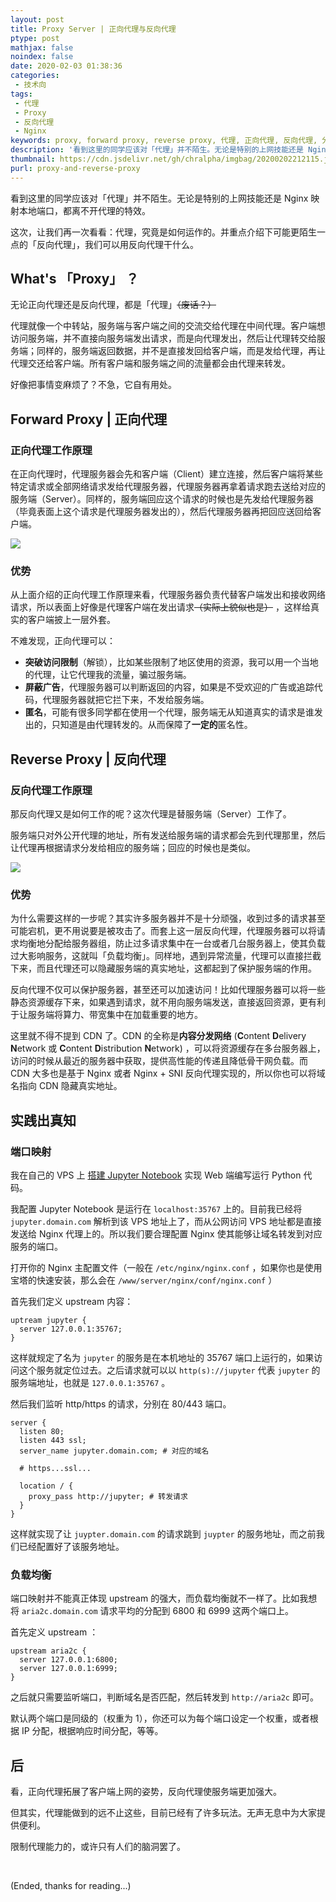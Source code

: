 ```yaml
---
layout: post
title: Proxy Server | 正向代理与反向代理
ptype: post
mathjax: false
noindex: false
date: 2020-02-03 01:38:36
categories:
 - 技术向
tags:
 - 代理
 - Proxy
 - 反向代理
 - Nginx
keywords: proxy, forward proxy, reverse proxy, 代理, 正向代理, 反向代理, 分享, 浅析, 原理, 介绍
description: '看到这里的同学应该对「代理」并不陌生。无论是特别的上网技能还是 Nginx 映射本地端口，都离不开代理的特效。这次，让我们再一次看看：代理，究竟是如何运作的。并重点介绍下可能更陌生一点的「反向代理」，我们可以用反向代理干什么。'
thumbnail: https://cdn.jsdelivr.net/gh/chralpha/imgbag/20200202212115.jpg
purl: proxy-and-reverse-proxy
---
```


看到这里的同学应该对「代理」并不陌生。无论是特别的上网技能还是 Nginx 映射本地端口，都离不开代理的特效。

这次，让我们再一次看看：代理，究竟是如何运作的。并重点介绍下可能更陌生一点的「反向代理」，我们可以用反向代理干什么。

<!--more-->



## What's 「Proxy」 ？

无论正向代理还是反向代理，都是「代理」~~（废话？）~~ 

代理就像一个中转站，服务端与客户端之间的交流交给代理在中间代理。客户端想访问服务端，并不直接向服务端发出请求，而是向代理发出，然后让代理转交给服务端；同样的，服务端返回数据，并不是直接发回给客户端，而是发给代理，再让代理交还给客户端。所有客户端和服务端之间的流量都会由代理来转发。

好像把事情变麻烦了？不急，它自有用处。



## Forward Proxy | 正向代理

### 正向代理工作原理

在正向代理时，代理服务器会先和客户端（Client）建立连接，然后客户端将某些特定请求或全部网络请求发给代理服务器，代理服务器再拿着请求跑去送给对应的服务端（Server）。同样的，服务端回应这个请求的时候也是先发给代理服务器（毕竟表面上这个请求是代理服务器发出的），然后代理服务器再把回应送回给客户端。

![](https://cdn.jsdelivr.net/gh/chralpha/imgbag/20200202184928.jpg)

### 优势

从上面介绍的正向代理工作原理来看，代理服务器负责代替客户端发出和接收网络请求，所以表面上好像是代理客户端在发出请求~~（实际上貌似也是）~~ ，这样给真实的客户端披上一层外套。

不难发现，正向代理可以：

- **突破访问限制**（解锁），比如某些限制了地区使用的资源，我可以用一个当地的代理，让它代理我的流量，骗过服务端。
- **屏蔽广告**，代理服务器可以判断返回的内容，如果是不受欢迎的广告或追踪代码，代理服务器就把它拦下来，不发给服务端。
- **匿名**，可能有很多同学都在使用一个代理，服务端无从知道真实的请求是谁发出的，只知道是由代理转发的。从而保障了**一定的**匿名性。



## Reverse Proxy | 反向代理

### 反向代理工作原理

那反向代理又是如何工作的呢？这次代理是替服务端（Server）工作了。

服务端只对外公开代理的地址，所有发送给服务端的请求都会先到代理那里，然后让代理再根据请求分发给相应的服务端；回应的时候也是类似。

![](https://cdn.jsdelivr.net/gh/chralpha/imgbag/20200202184929.jpg)

### 优势

为什么需要这样的一步呢？其实许多服务器并不是十分顽强，收到过多的请求甚至可能宕机，更不用说要是被攻击了。而套上这一层反向代理，代理服务器可以将请求均衡地分配给服务器组，防止过多请求集中在一台或者几台服务器上，使其负载过大影响服务，这就叫「负载均衡」。同样地，遇到异常流量，代理可以直接拦截下来，而且代理还可以隐藏服务端的真实地址，这都起到了保护服务端的作用。

反向代理不仅可以保护服务器，甚至还可以加速访问！比如代理服务器可以将一些静态资源缓存下来，如果遇到请求，就不用向服务端发送，直接返回资源，更有利于让服务端将算力、带宽集中在加载重要的地方。

这里就不得不提到 CDN 了。CDN 的全称是**内容分发网络** (**C**ontent **D**elivery **N**etwork 或 **C**ontent **D**istribution **N**etwork) ，可以将资源缓存在多台服务器上，访问的时候从最近的服务器中获取，提供高性能的传递且降低骨干网负载。而 CDN 大多也是基于 Nginx 或者 Nginx + SNI 反向代理实现的，所以你也可以将域名指向 CDN 隐藏真实地址。



## 实践出真知

### 端口映射

我在自己的 VPS 上 [搭建 Jupyter Notebook](/post/build-an-online-ide-by-jupyter-notebook/) 实现 Web 端编写运行 Python 代码。

我配置 Jupyter Notebook 是运行在 `localhost:35767` 上的。目前我已经将 `jupyter.domain.com` 解析到该 VPS 地址上了，而从公网访问 VPS 地址都是直接发送给 Nginx 代理上的。所以我们要合理配置 Nginx 使其能够让域名转发到对应服务的端口。

打开你的 Nginx 主配置文件（一般在 `/etc/nginx/nginx.conf` ，如果你也是使用宝塔的快速安装，那么会在 `/www/server/nginx/conf/nginx.conf` ）

首先我们定义 upstream 内容：

```nginx
uptream jupyter {
  server 127.0.0.1:35767;
}
```

这样就规定了名为 `jupyter` 的服务是在本机地址的 35767 端口上运行的，如果访问这个服务就定位过去。之后请求就可以以 `http(s)://jupyter` 代表 `jupyter` 的服务端地址，也就是 `127.0.0.1:35767` 。

然后我们监听 http/https 的请求，分别在 80/443 端口。

```nginx
server {
  listen 80;
  listen 443 ssl;
  server_name jupyter.domain.com; # 对应的域名
  
  # https...ssl...
  
  location / {
    proxy_pass http://jupyter; # 转发请求
  }
}
```

这样就实现了让 `juypter.domain.com` 的请求跳到 `juypter` 的服务地址，而之前我们已经配置好了该服务地址。

### 负载均衡

端口映射并不能真正体现 upstream 的强大，而负载均衡就不一样了。比如我想将 `aria2c.domain.com` 请求平均的分配到 6800 和 6999 这两个端口上。

首先定义 upstream ：

```nginx
upstream aria2c {
  server 127.0.0.1:6800;
  server 127.0.0.1:6999;
}
```

之后就只需要监听端口，判断域名是否匹配，然后转发到 `http://aria2c` 即可。

默认两个端口是同级的（权重为 1），你还可以为每个端口设定一个权重，或者根据 IP 分配，根据响应时间分配，等等。



## 后

看，正向代理拓展了客户端上网的姿势，反向代理使服务端更加强大。

但其实，代理能做到的远不止这些，目前已经有了许多玩法。无声无息中为大家提供便利。

限制代理能力的，或许只有人们的脑洞罢了。

<br/>

(Ended, thanks for reading...)





